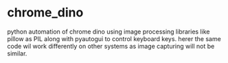 # chrome_dino
python automation of chrome dino using image processing libraries like pillow as PIL along with pyautogui to control keyboard keys.
herer the same code wil work differently on other systems as image capturing will not be similar.
